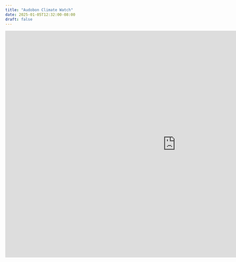 ```yaml
---
title: "Audobon Climate Watch"
date: 2025-01-05T12:32:00-08:00
draft: false
---
```



<iframe width="1080" height="720" frameborder="0" scrolling="no" allowfullscreen src="https://www.arcgis.com/apps/webappviewer/index.html?id=17652a64b97443049d584101a478fb29&extent=-13700597.2004%2C6305899.1129%2C-13664213.175%2C6320116.4001%2C102100"></iframe>
